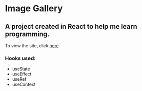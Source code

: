 # Image Gallery

## A project created in React to help me learn programming.

To view the site, click [here](https://justclaner.github.io/image-gallery/)

### Hooks used:

- useState
- useEffect
- useRef
- useContext
